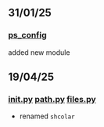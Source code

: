 ## 31/01/25
### [ps_config](ps_config)
added new module






## 19/04/25
### [__init__.py](__init__.py) [path.py](path.py) [files.py](files.py)
- renamed `shcolar`
